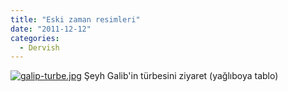 ```yaml
---
title: "Eski zaman resimleri"
date: "2011-12-12"
categories: 
  - Dervish
---
```


[![galip-turbe.jpg](/uploads/2011/12/galip-turbe.jpg)](/uploads/2011/12/galip-turbe.jpg "galip-turbe.jpg") Şeyh Galib'in türbesini ziyaret (yağlıboya tablo)
